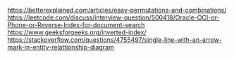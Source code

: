https://betterexplained.com/articles/easy-permutations-and-combinations/
https://leetcode.com/discuss/interview-question/500418/Oracle-OCI-or-Phone-or-Reverse-Index-for-document-search
https://www.geeksforgeeks.org/inverted-index/
https://stackoverflow.com/questions/4755497/single-line-with-an-arrow-mark-in-entity-relattionship-diagram
